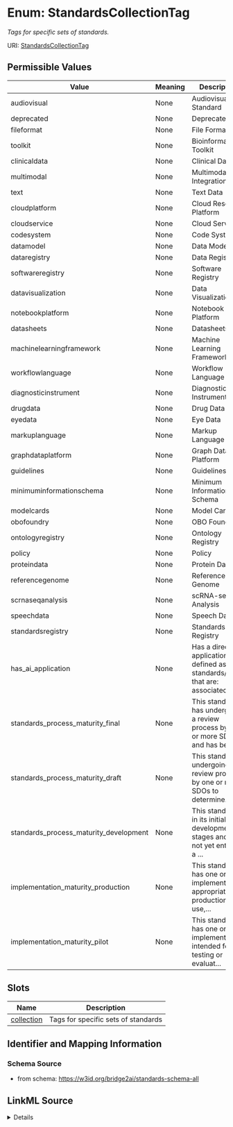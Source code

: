 # Enum: StandardsCollectionTag 




_Tags for specific sets of standards._



URI: [StandardsCollectionTag](StandardsCollectionTag.md)

## Permissible Values

| Value | Meaning | Description |
| --- | --- | --- |
| audiovisual | None | Audiovisual Standard |
| deprecated | None | Deprecated |
| fileformat | None | File Format |
| toolkit | None | Bioinformatics Toolkit |
| clinicaldata | None | Clinical Data |
| multimodal | None | Multimodal Data Integration |
| text | None | Text Data |
| cloudplatform | None | Cloud Research Platform |
| cloudservice | None | Cloud Service |
| codesystem | None | Code System |
| datamodel | None | Data Model |
| dataregistry | None | Data Registry |
| softwareregistry | None | Software Registry |
| datavisualization | None | Data Visualization |
| notebookplatform | None | Notebook Platform |
| datasheets | None | Datasheets |
| machinelearningframework | None | Machine Learning Framework |
| workflowlanguage | None | Workflow Language |
| diagnosticinstrument | None | Diagnostic Instrument |
| drugdata | None | Drug Data |
| eyedata | None | Eye Data |
| markuplanguage | None | Markup Language |
| graphdataplatform | None | Graph Data Platform |
| guidelines | None | Guidelines |
| minimuminformationschema | None | Minimum Information Schema |
| modelcards | None | Model Cards |
| obofoundry | None | OBO Foundry |
| ontologyregistry | None | Ontology Registry |
| policy | None | Policy |
| proteindata | None | Protein Data |
| referencegenome | None | Reference Genome |
| scrnaseqanalysis | None | scRNA-seq Analysis |
| speechdata | None | Speech Data |
| standardsregistry | None | Standards Registry |
| has_ai_application | None | Has a direct AI application, defined as standards/tools that are: associated ... |
| standards_process_maturity_final | None | This standard has undergone a review process by one or more SDOs and has been... |
| standards_process_maturity_draft | None | This standard is undergoing a review process by one or more SDOs to determine... |
| standards_process_maturity_development | None | This standard is in its initial development stages and has not yet entered a ... |
| implementation_maturity_production | None | This standard has one or more implementations appropriate for production use,... |
| implementation_maturity_pilot | None | This standard has one or more implementations intended for testing or evaluat... |




## Slots

| Name | Description |
| ---  | --- |
| [collection](collection.md) | Tags for specific sets of standards |






## Identifier and Mapping Information







### Schema Source


* from schema: https://w3id.org/bridge2ai/standards-schema-all






## LinkML Source

<details>
```yaml
name: StandardsCollectionTag
description: Tags for specific sets of standards.
from_schema: https://w3id.org/bridge2ai/standards-schema-all
rank: 1000
permissible_values:
  audiovisual:
    text: audiovisual
    description: Audiovisual Standard
  deprecated:
    text: deprecated
    description: Deprecated
  fileformat:
    text: fileformat
    description: File Format
  toolkit:
    text: toolkit
    description: Bioinformatics Toolkit
  clinicaldata:
    text: clinicaldata
    description: Clinical Data
  multimodal:
    text: multimodal
    description: Multimodal Data Integration
  text:
    text: text
    description: Text Data
  cloudplatform:
    text: cloudplatform
    description: Cloud Research Platform
  cloudservice:
    text: cloudservice
    description: Cloud Service
  codesystem:
    text: codesystem
    description: Code System
  datamodel:
    text: datamodel
    description: Data Model
  dataregistry:
    text: dataregistry
    description: Data Registry
  softwareregistry:
    text: softwareregistry
    description: Software Registry
  datavisualization:
    text: datavisualization
    description: Data Visualization
  notebookplatform:
    text: notebookplatform
    description: Notebook Platform
  datasheets:
    text: datasheets
    description: Datasheets
  machinelearningframework:
    text: machinelearningframework
    description: Machine Learning Framework
  workflowlanguage:
    text: workflowlanguage
    description: Workflow Language
  diagnosticinstrument:
    text: diagnosticinstrument
    description: Diagnostic Instrument
  drugdata:
    text: drugdata
    description: Drug Data
  eyedata:
    text: eyedata
    description: Eye Data
  markuplanguage:
    text: markuplanguage
    description: Markup Language
  graphdataplatform:
    text: graphdataplatform
    description: Graph Data Platform
  guidelines:
    text: guidelines
    description: Guidelines
  minimuminformationschema:
    text: minimuminformationschema
    description: Minimum Information Schema
  modelcards:
    text: modelcards
    description: Model Cards
  obofoundry:
    text: obofoundry
    description: OBO Foundry
  ontologyregistry:
    text: ontologyregistry
    description: Ontology Registry
  policy:
    text: policy
    description: Policy
  proteindata:
    text: proteindata
    description: Protein Data
  referencegenome:
    text: referencegenome
    description: Reference Genome
  scrnaseqanalysis:
    text: scrnaseqanalysis
    description: scRNA-seq Analysis
  speechdata:
    text: speechdata
    description: Speech Data
  standardsregistry:
    text: standardsregistry
    description: Standards Registry
  has_ai_application:
    text: has_ai_application
    description: 'Has a direct AI application, defined as standards/tools that are:
      associated with ML or neural networks; schemas, or have schemas; data models;
      associated with DICOM; associated with AI; associated with standards used within
      Bridge2AI'
  standards_process_maturity_final:
    text: standards_process_maturity_final
    description: This standard has undergone a review process by one or more SDOs
      and has been determined to be in a mature state. Future revisions may still
      be possible.
  standards_process_maturity_draft:
    text: standards_process_maturity_draft
    description: This standard is undergoing a review process by one or more SDOs
      to determine its maturity.
  standards_process_maturity_development:
    text: standards_process_maturity_development
    description: This standard is in its initial development stages and has not yet
      entered a review process, or is early in the process and still likely to be
      extensively revised.
  implementation_maturity_production:
    text: implementation_maturity_production
    description: This standard has one or more implementations appropriate for production
      use, i.e., in use cases and environments where adherence to the standard is
      expected to be fully consistent.
  implementation_maturity_pilot:
    text: implementation_maturity_pilot
    description: This standard has one or more implementations intended for testing
      or evaluation purposes but may not be appropriate for production applications.

```
</details>
